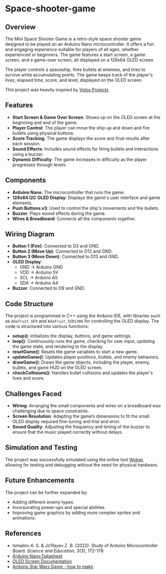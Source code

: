 # Space-shooter-game
## Overview
The Mini Space Shooter Game is a retro-style space shooter game designed to be played on an Arduino Nano microcontroller. It offers a fun and engaging experience suitable for players of all ages, whether experienced or beginners. The game features a start screen, a game screen, and a game-over screen, all displayed on a 128x64 OLED screen.

The player controls a spaceship, fires bullets at enemies, and tries to survive while accumulating points. The game keeps track of the player's lives, elapsed time, score, and level, displayed on the OLED screen.

This project was heavily inspired by [Volos Projects](https://www.youtube.com/@VolosProjects) 

## Features
- **Start Screen & Game Over Screen**: Shows up on the OLED screen at the beginning and end of the game.
- **Player Control**: The player can move the ship up and down and fire bullets using physical buttons.
- **Score Tracking**: The game displays the score and final results after each session.
- **Sound Effects**: Includes sound effects for firing bullets and interactions using a buzzer.
- **Dynamic Difficulty**: The game increases in difficulty as the player progresses through levels.

## Components
- **Arduino Nano**: The microcontroller that runs the game.
- **128x64 I2C OLED Display**: Displays the game's user interface and game elements.
- **Push Buttons x3**: Used to control the ship's movements and fire bullets.
- **Buzzer**: Plays sound effects during the game.
- **Wires & Breadboard**: Connects all the components together.

## Wiring Diagram
- **Button 1 (Fire)**: Connected to D3 and GND.
- **Button 2 (Move Up)**: Connected to D12 and GND.
- **Button 3 (Move Down)**: Connected to D13 and GND.
- **OLED Display**: 
  - GND → Arduino GND
  - VDD → Arduino 5V
  - SCL → Arduino A5
  - SDA → Arduino A4
- **Buzzer**: Connected to D9 and GND.

## Code Structure
The project is programmed in C++ using the Arduino IDE, with libraries such as `Adafruit_GFX` and `Adafruit_SSD1306` for controlling the OLED display. The code is structured into various functions:
- **setup()**: Initializes the display, buttons, and game settings.
- **loop()**: Continuously runs the game, checking for user input, updating the game state, and rendering to the display.
- **resetGame()**: Resets the game variables to start a new game.
- **updateGame()**: Updates player positions, bullets, and enemy behaviors.
- **drawGame()**: Draws the game objects, including the player, enemy, bullets, and game HUD on the OLED screen.
- **checkCollisions()**: Handles bullet collisions and updates the player's lives and score.

## Challenges Faced
- **Wiring**: Arranging the small components and wires on a breadboard was challenging due to space constraints.
- **Screen Resolution**: Adapting the game’s dimensions to fit the small OLED display required fine-tuning and trial and error.
- **Sound Quality**: Adjusting the frequency and timing of the buzzer to ensure that the music played correctly without delays.

## Simulation and Testing
The project was successfully simulated using the online tool [Wokwi](https://wokwi.com/), allowing for testing and debugging without the need for physical hardware.

## Future Enhancements
The project can be further expanded by:
- Adding different enemy types.
- Incorporating power-ups and special abilities.
- Improving game graphics by adding more complex sprites and animations.

## References
- Ismailov A. S. & Jo‘Rayev Z. B. (2022). Study of Arduino Microcontroller Board. *Science and Education*, 3(3), 172-179.
- [Arduino Nano Datasheet](https://www.mantech.co.za/datasheets/products/a000005-6s.pdf)
- [OLED Screen Documentation](https://sensorkit.arduino.cc/sensorkit/module/lessons/lesson/10-the-oled-screen)
- [Arduino Star Wars Game - how to make](https://www.youtube.com/watch?v=lOz_GuME63E)
